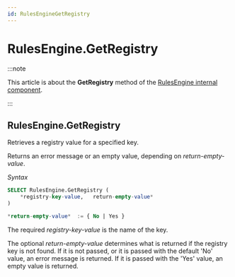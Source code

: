 ```yaml
---
id: RulesEngineGetRegistry
---
```


# RulesEngine.GetRegistry




:::note

This article is about the **GetRegistry** method of the [RulesEngine internal component](/docs/Extensions/RulesEngine_internal_component).

:::

## **RulesEngine.GetRegistry**

Retrieves a registry value for a specified key.

Returns an error message or an empty value, depending on *return-empty-value*.

*Syntax*

```sql
SELECT RulesEngine.GetRegistry (
    *registry-key-value,   return-empty-value*
)

*return-empty-value*  := { No | Yes }
```

The required *registry-key-value* is the name of the key.

The optional *return-empty-value* determines what is returned if the registry key is not found. If it is not passed, or it is passed with the default 'No' value, an error message is returned. If it is passed with the 'Yes' value, an empty value is returned.